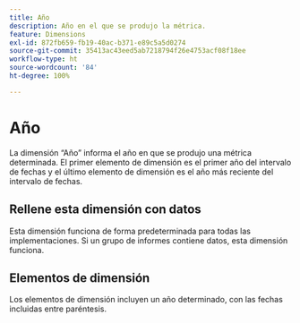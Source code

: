 ```yaml
---
title: Año
description: Año en el que se produjo la métrica.
feature: Dimensions
exl-id: 872fb659-fb19-40ac-b371-e89c5a5d0274
source-git-commit: 35413ac43eed5ab7218794f26e4753acf08f18ee
workflow-type: ht
source-wordcount: '84'
ht-degree: 100%

---
```


# Año

La dimensión “Año” informa el año en que se produjo una métrica determinada. El primer elemento de dimensión es el primer año del intervalo de fechas y el último elemento de dimensión es el año más reciente del intervalo de fechas.

## Rellene esta dimensión con datos

Esta dimensión funciona de forma predeterminada para todas las implementaciones. Si un grupo de informes contiene datos, esta dimensión funciona.

## Elementos de dimensión

Los elementos de dimensión incluyen un año determinado, con las fechas incluidas entre paréntesis.
